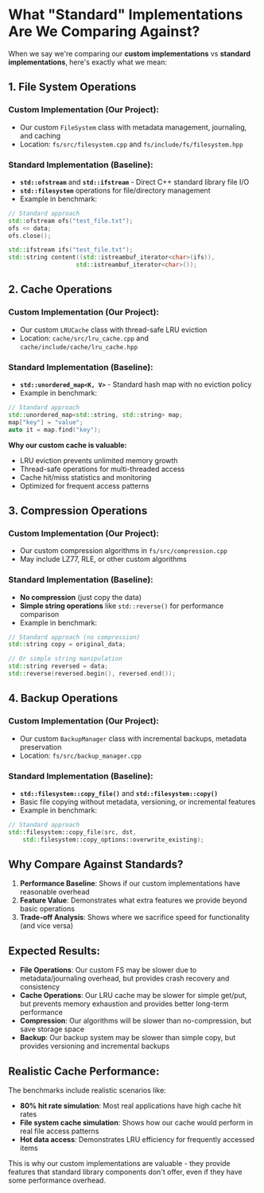 # What "Standard" Implementations Are We Comparing Against?

When we say we're comparing our **custom implementations** vs **standard implementations**, here's exactly what we mean:

## 1. File System Operations

### Custom Implementation (Our Project):
- Our custom `FileSystem` class with metadata management, journaling, and caching
- Location: `fs/src/filesystem.cpp` and `fs/include/fs/filesystem.hpp`

### Standard Implementation (Baseline):
- **`std::ofstream`** and **`std::ifstream`** - Direct C++ standard library file I/O
- **`std::filesystem`** operations for file/directory management
- Example in benchmark:
```cpp
// Standard approach
std::ofstream ofs("test_file.txt");
ofs << data;
ofs.close();

std::ifstream ifs("test_file.txt");
std::string content((std::istreambuf_iterator<char>(ifs)),
                   std::istreambuf_iterator<char>());
```

## 2. Cache Operations

### Custom Implementation (Our Project):
- Our custom `LRUCache` class with thread-safe LRU eviction
- Location: `cache/src/lru_cache.cpp` and `cache/include/cache/lru_cache.hpp`

### Standard Implementation (Baseline):
- **`std::unordered_map<K, V>`** - Standard hash map with no eviction policy
- Example in benchmark:
```cpp
// Standard approach
std::unordered_map<std::string, std::string> map;
map["key"] = "value";
auto it = map.find("key");
```

**Why our custom cache is valuable:**
- LRU eviction prevents unlimited memory growth
- Thread-safe operations for multi-threaded access
- Cache hit/miss statistics and monitoring
- Optimized for frequent access patterns

## 3. Compression Operations

### Custom Implementation (Our Project):
- Our custom compression algorithms in `fs/src/compression.cpp`
- May include LZ77, RLE, or other custom algorithms

### Standard Implementation (Baseline):
- **No compression** (just copy the data)
- **Simple string operations** like `std::reverse()` for performance comparison
- Example in benchmark:
```cpp
// Standard approach (no compression)
std::string copy = original_data;

// Or simple string manipulation
std::string reversed = data;
std::reverse(reversed.begin(), reversed.end());
```

## 4. Backup Operations

### Custom Implementation (Our Project):
- Our custom `BackupManager` class with incremental backups, metadata preservation
- Location: `fs/src/backup_manager.cpp`

### Standard Implementation (Baseline):
- **`std::filesystem::copy_file()`** and **`std::filesystem::copy()`**
- Basic file copying without metadata, versioning, or incremental features
- Example in benchmark:
```cpp
// Standard approach
std::filesystem::copy_file(src, dst, 
    std::filesystem::copy_options::overwrite_existing);
```

## Why Compare Against Standards?

1. **Performance Baseline**: Shows if our custom implementations have reasonable overhead
2. **Feature Value**: Demonstrates what extra features we provide beyond basic operations
3. **Trade-off Analysis**: Shows where we sacrifice speed for functionality (and vice versa)

## Expected Results:

- **File Operations**: Our custom FS may be slower due to metadata/journaling overhead, but provides crash recovery and consistency
- **Cache Operations**: Our LRU cache may be slower for simple get/put, but prevents memory exhaustion and provides better long-term performance
- **Compression**: Our algorithms will be slower than no-compression, but save storage space
- **Backup**: Our backup system may be slower than simple copy, but provides versioning and incremental backups

## Realistic Cache Performance:

The benchmarks include realistic scenarios like:
- **80% hit rate simulation**: Most real applications have high cache hit rates
- **File system cache simulation**: Shows how our cache would perform in real file access patterns
- **Hot data access**: Demonstrates LRU efficiency for frequently accessed items

This is why our custom implementations are valuable - they provide features that standard library components don't offer, even if they have some performance overhead.
